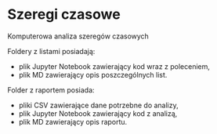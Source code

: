 # Szeregi czasowe
Komputerowa analiza szeregów czasowych

Foldery z listami posiadają:
- plik Jupyter Notebook zawierający kod wraz z poleceniem,
- plik MD zawierający opis poszczególnych list.

Folder z raportem posiada:
- pliki CSV zawierające dane potrzebne do analizy,
- plik Jupyter Notebook zawierający kod z analizą,
- plik MD zawierający opis raportu.
